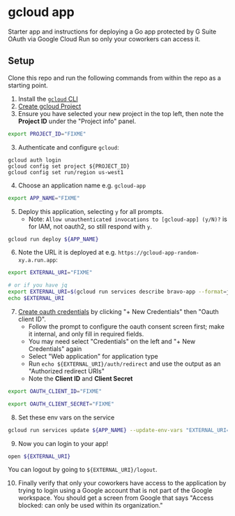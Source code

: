 # gcloud app
Starter app and instructions for deploying a Go app protected by G Suite OAuth via Google Cloud Run so only your coworkers can access it.

## Setup

Clone this repo and run the following commands from within the repo as a starting point.

1. Install the [`gcloud` CLI](https://cloud.google.com/sdk/docs/install)
2. [Create gcloud Project](https://console.cloud.google.com/projectcreate)
3. Ensure you have selected your new project in the top left, then note the **Project ID** under the "Project info" panel.

```bash
export PROJECT_ID="FIXME"
```

3. Authenticate and configure `gcloud`:

```
gcloud auth login
gcloud config set project ${PROJECT_ID}
gcloud config set run/region us-west1
```

4. Choose an application name e.g. `gcloud-app`

```bash
export APP_NAME="FIXME"
```

5. Deploy this application, selecting `y` for all prompts.
    - Note: `Allow unauthenticated invocations to [gcloud-app] (y/N)?` is for IAM, not oauth2, so still respond with `y`.

```bash
gcloud run deploy ${APP_NAME}
```

6. Note the URL it is deployed at e.g. `https://gcloud-app-random-xy.a.run.app`:

```bash
export EXTERNAL_URI="FIXME"

# or if you have jq
export EXTERNAL_URI=$(gcloud run services describe bravo-app --format=json | jq -r .status.url)
echo $EXTERNAL_URI
```

7. [Create oauth credentials](https://console.cloud.google.com/apis/credentials) by clicking "+ New Credentials" then "Oauth client ID".
    - Follow the prompt to configure the oauth consent screen first; make it internal, and only fill in required fields.
    - You may need select "Credentials" on the left and "+ New Credentials" again
    - Select "Web application" for application type
    - Run `echo ${EXTERNAL_URI}/auth/redirect` and use the output as an "Authorized redirect URIs"
    - Note the **Client ID** and **Client Secret**

```bash
export OAUTH_CLIENT_ID="FIXME"

export OAUTH_CLIENT_SECRET="FIXME"
```

8. Set these env vars on the service

```bash
gcloud run services update ${APP_NAME} --update-env-vars "EXTERNAL_URI=${EXTERNAL_URI},OAUTH_CLIENT_ID=${OAUTH_CLIENT_ID},OAUTH_CLIENT_SECRET=${OAUTH_CLIENT_SECRET}"
```

9. Now you can login to your app!

```bash
open ${EXTERNAL_URI}
```

You can logout by going to `${EXTERNAL_URI}/logout`.

10. Finally verify that only your coworkers have access to the application by trying to login using a Google account that is not part of the Google workspace. You should get a screen from Google that says "Access blocked: <app name> can only be used within its organization."
